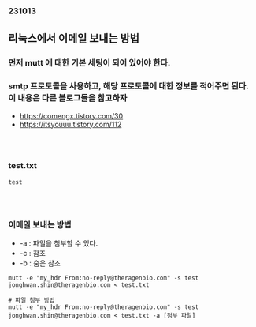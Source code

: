 ### 231013
## 리눅스에서 이메일 보내는 방법
### 먼저 mutt 에 대한 기본 세팅이 되어 있어야 한다.
### smtp 프로토콜을 사용하고, 해당 프로토콜에 대한 정보를 적어주면 된다. 이 내용은 다른 블로그들을 참고하자
- https://comengx.tistory.com/30
- https://itsyouuu.tistory.com/112
### <br/>


### test.txt
```
test
```
### <br/>


### 이메일 보내는 방법
- -a : 파일을 첨부할 수 있다.
- -c : 참조
- -b : 숨은 참조
```
mutt -e "my_hdr From:no-reply@theragenbio.com" -s test jonghwan.shin@theragenbio.com < test.txt

# 파일 첨부 방법
mutt -e "my_hdr From:no-reply@theragenbio.com" -s test jonghwan.shin@theragenbio.com < test.txt -a [첨부 파일]
```
